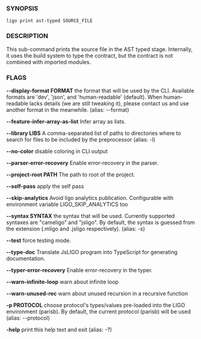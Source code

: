 
### SYNOPSIS
```
ligo print ast-typed SOURCE_FILE
```

### DESCRIPTION
This sub-command prints the source file in the AST typed stage. Internally, it uses the build system to type the contract, but the contract is not combined with imported modules.

### FLAGS
**--display-format FORMAT**
the format that will be used by the CLI. Available formats are 'dev', 'json', and 'human-readable' (default). When human-readable lacks details (we are still tweaking it), please contact us and use another format in the meanwhile. (alias: --format)

**--feature-infer-array-as-list**
Infer array as lists.

**--library LIBS**
A comma-separated list of paths to directories where to search for files to be included by the preprocessor (alias: -l)

**--no-color**
disable coloring in CLI output

**--parser-error-recovery**
Enable error-recovery in the parser.

**--project-root PATH**
The path to root of the project.

**--self-pass**
apply the self pass

**--skip-analytics**
Avoid ligo analytics publication. Configurable with environment variable LIGO_SKIP_ANALYTICS too

**--syntax SYNTAX**
the syntax that will be used. Currently supported syntaxes are "cameligo" and "jsligo". By default, the syntax is guessed from the extension (.mligo and .jsligo respectively). (alias: -s)

**--test**
force testing mode.

**--type-doc**
Translate JsLIGO program into TypeScript for generating documentation.

**--typer-error-recovery**
Enable error-recovery in the typer.

**--warn-infinite-loop**
warn about infinite loop

**--warn-unused-rec**
warn about unused recursion in a recursive function

**-p PROTOCOL**
choose protocol's types/values pre-loaded into the LIGO environment (parisb). By default, the current protocol (parisb) will be used (alias: --protocol)

**-help**
print this help text and exit (alias: -?)


